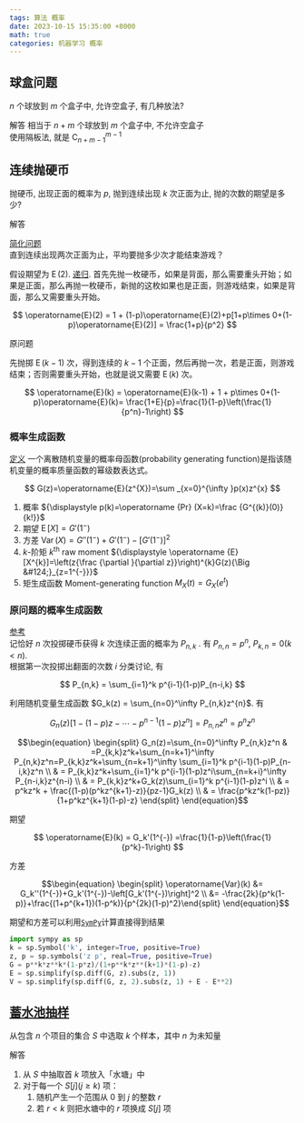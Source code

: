 ```yaml
---
tags: 算法 概率
date: 2023-10-15 15:35:00 +8000
math: true
categories: 机器学习 概率
---
```


## 球盒问题
$n$ 个球放到 $m$ 个盒子中, 允许空盒子, 有几种放法?

解答
相当于 $n+m$ 个球放到 $m$ 个盒子中, 不允许空盒子  
使用隔板法, 就是 $\operatorname{C}_{n+m-1}^{m-1}$

## 连续抛硬币
抛硬币, 出现正面的概率为 $p$, 抛到连续出现 $k$ 次正面为止, 抛的次数的期望是多少?

解答

[简化问题](http://www.cnblogs.com/atyuwen/archive/2010/09/12/coin.html)  
直到连续出现两次正面为止，平均要抛多少次才能结束游戏？

假设期望为 $\operatorname{E}(2)$. [递归](https://groups.google.com/g/pongba/c/-T3eVnPopsk/m/HDG3eSHEeIsJ). 首先先抛一枚硬币，如果是背面，那么需要重头开始；如果是正面，那么再抛一枚硬币，新抛的这枚如果也是正面，则游戏结束，如果是背面，那么又需要重头开始。

$$ \operatorname{E}(2) = 1 + (1-p)\operatorname{E}(2)+p[1+p\times 0+(1-p)\operatorname{E}(2)] = \frac{1+p}{p^2} $$

原问题  

先抛掷 $\operatorname{E}(k-1)$ 次，得到连续的 $k-1$ 个正面，然后再抛一次，若是正面，则游戏结束；否则需要重头开始，也就是说又需要 $\operatorname{E}(k)$ 次。

$$ \operatorname{E}(k) = \operatorname{E}(k-1) + 1 + p\times 0+(1-p)\operatorname{E}(k)= \frac{1+E}{p}=\frac{1}{1-p}\left(\frac{1}{p^n}-1\right) $$

### 概率生成函数
[定义](https://zh.wikipedia.org/wiki/概率母函数) 一个离散随机变量的概率母函数(probability generating function)是指该随机变量的概率质量函数的幂级数表达式。

$$ G(z)=\operatorname{E}(z^{X})=\sum _{x=0}^{\infty }p(x)z^{x} $$

1. 概率 ${\displaystyle p(k)=\operatorname {Pr} (X=k)=\frac {G^{(k)}(0)}{k!}}$
2. 期望 $\displaystyle \operatorname {E} [X]=G'(1^{-})$
3. 方差 $\operatorname {Var} (X)=G''(1^{-})+G'(1^{-})-\left[G'(1^{-})\right]^{2}$
4. $k$-阶矩 _k_<sup>th</sup> raw moment ${\displaystyle \operatorname {E} [X^{k}]=\left(z{\frac {\partial }{\partial z}}\right)^{k}G(z){\Big &#124;}_{z=1^{-}}}$
5. 矩生成函数 Moment-generating function $M_{X}(t)=\displaystyle G_{X}(e^{t})$

### 原问题的概率生成函数
[参考](https://zhuanlan.zhihu.com/p/486722668)  
记恰好 $n$ 次投掷硬币获得 $k$ 次连续正面的概率为 $P_{n,k}$ . 有 $P_{n,n}=p^n$, $P_{k,n}=0(k<n)$.  
根据第一次投掷出翻面的次数 $i$ 分类讨论, 有

$$ P_{n,k} = \sum_{i=1}^k p^{i-1}(1-p)P_{n-i,k} $$

利用随机变量生成函数 $G_k(z) = \sum_{n=0}^\infty P_{n,k}z^{n}$. 有

$$ G_n(z)[1-(1-p)z-\cdots-p^{n-1}(1-p)z^n]=P_{n,n}z^n=p^nz^n $$

$$\begin{equation}
\begin{split}
G_n(z)=\sum_{n=0}^\infty P_{n,k}z^n & =P_{k,k}z^k+\sum_{n=k+1}^\infty P_{n,k}z^n=P_{k,k}z^k+\sum_{n=k+1}^\infty \sum_{i=1}^k p^{i-1}(1-p)P_{n-i,k}z^n \\
& = P_{k,k}z^k+\sum_{i=1}^k p^{i-1}(1-p)z^i\sum_{n=k+i}^\infty P_{n-i,k}z^{n-i} \\
& = P_{k,k}z^k+G_k(z)\sum_{i=1}^k p^{i-1}(1-p)z^i \\
& = p^kz^k + \frac{(1-p)(p^kz^{k+1}-z)}{pz-1}G_k(z) \\
& = \frac{p^kz^k(1-pz)}{1+p^kz^{k+1}(1-p)-z}
\end{split}
\end{equation}$$

期望

$$ \operatorname{E}(k) = G_k'(1^{-}) =\frac{1}{1-p}\left(\frac{1}{p^k}-1\right) $$

方差

$$\begin{equation}
\begin{split} \operatorname{Var}(k) &= G_k''(1^{-})+G_k'(1^{-})-\left[G_k'(1^{-})\right]^2 \\
&= -\frac{2k}{p^k(1-p)}+\frac{(1+p^{k+1})(1-p^k)}{p^{2k}(1-p)^2}\end{split}
\end{equation}$$

期望和方差可以利用[`SymPy`](https://docs.sympy.org/latest/reference/public/basics/index.html)计算直接得到结果
```python
import sympy as sp
k = sp.Symbol('k', integer=True, positive=True)
z, p = sp.symbols('z p', real=True, positive=True)
G = p**k*z**k*(1-p*z)/(1+p**k*z**(k+1)*(1-p)-z)
E = sp.simplify(sp.diff(G, z).subs(z, 1))
V = sp.simplify(sp.diff(G, z, 2).subs(z, 1) + E - E**2)
```

## [蓄水池抽样](https://zh.wikipedia.org/wiki/蓄水池抽样)
从包含 $n$ 个项目的集合 $S$ 中选取 $k$ 个样本，其中 $n$ 为未知量

解答

1. 从 $S$ 中抽取首 $k$ 项放入「水塘」中
2. 对于每一个 $S[j] (j\ge k)$ 项：
    1. 随机产生一个范围从 0 到 $j$ 的整数 $r$
    2. 若 $r<k$ 则把水塘中的 $r$ 项换成 $S[j]$ 项

